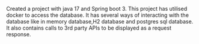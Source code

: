 Created a project with java 17 and Spring boot 3. This project has utilised docker to access the database.
It has several ways of interacting with the database like in memory database,H2 database and postgres sql database.
It also contains calls to 3rd party APIs to be displayed as a request response.
